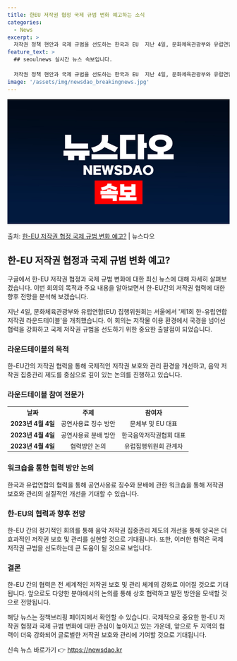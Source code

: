 ```yaml
---
title: 한EU 저작권 협정 국제 규범 변화 예고하는 소식
categories:
  - News
excerpt: >
  저작권 정책 현안과 국제 규범을 선도하는 한국과 EU  지난 4일, 문화체육관광부와 유럽연합(EU) 집행위원…
feature_text: >
  ## seoulnews 실시간 뉴스 속보입니다.

  저작권 정책 현안과 국제 규범을 선도하는 한국과 EU  지난 4일, 문화체육관광부와 유럽연합(EU) 집행위원…
image: '/assets/img/newsdao_breakingnews.jpg'
---
```


![뉴스다오 속보](/assets/img/newsdao_breakingnews.jpg)

<p>출처: <a href="https://newsdao.kr/4644" rel="dofollow">한-EU 저작권 협정 국제 규범 변화 예고?</a> | 뉴스다오</p>

<h2 data-ke-size="size26">한-EU 저작권 협정과 국제 규범 변화 예고?</h2>
구글에서 한-EU 저작권 협정과 국제 규범 변화에 대한 최신 뉴스에 대해 자세히 살펴보겠습니다. 이번 회의의 목적과 주요 내용을 알아보면서 한-EU간의 저작권 협력에 대한 향후 전망을 분석해 보겠습니다. 

<p data-ke-size="size16">지난 4일, 문화체육관광부와 유럽연합(EU) 집행위원회는 서울에서 '제1회 한-유럽연합 저작권 라운드테이블'을 개최했습니다. 이 회의는 저작물 이용 환경에서 국경을 넘어선 협력을 강화하고 국제 저작권 규범을 선도하기 위한 중요한 출발점이 되었습니다.</p>

<h3>라운드테이블의 목적</h3>
<p data-ke-size="size16">한-EU간의 저작권 협력을 통해 국제적인 저작권 보호와 관리 환경을 개선하고, 음악 저작권 집중관리 제도를 중심으로 깊이 있는 논의를 진행하고 있습니다.</p>

<h3>라운드테이블 참여 전문가</h3>
<table>
	<tr>
		<td style="text-align: center; height: 17px;"><b>날짜</b></td>
		<td style="text-align: center; height: 17px;"><b>주제</b></td>
		<td style="text-align: center; height: 17px;"><b>참여자</b></td>
	</tr>
	<tr>
		<td style="text-align: center; height: 17px;"><b>2023년 4월 4일</b></td>
		<td style="text-align: center; height: 17px;">공연사용료 징수 방안</td>
		<td style="text-align: center; height: 17px;">문체부 및 EU 대표</td>
	</tr>
	<tr>
		<td style="text-align: center; height: 17px;"><b>2023년 4월 4일</b></td>
		<td style="text-align: center; height: 17px;">공연사용료 분배 방안</td>
		<td style="text-align: center; height: 17px;">한국음악저작권협회 대표</td>
	</tr>
	<tr>
		<td style="text-align: center; height: 17px;"><b>2023년 4월 4일</b></td>
		<td style="text-align: center; height: 17px;">협력방안 논의</td>
		<td style="text-align: center; height: 17px;">유럽집행위원회 관계자</td>
	</tr>
</table>

<h3>워크숍을 통한 협력 방안 논의</h3>
<p data-ke-size="size16">한국과 유럽연합의 협력을 통해 공연사용료 징수와 분배에 관한 워크숍을 통해 저작권 보호와 관리의 실질적인 개선을 기대할 수 있습니다.</p>

<h3>한-EU의 협력과 향후 전망</h3>
<p data-ke-size="size16">한-EU 간의 정기적인 회의를 통해 음악 저작권 집중관리 제도의 개선을 통해 양국은 더 효과적인 저작권 보호 및 관리를 실현할 것으로 기대됩니다. 또한, 이러한 협력은 국제 저작권 규범을 선도하는데 큰 도움이 될 것으로 보입니다.</p>

<h3>결론</h3>
<p data-ke-size="size16">한-EU 간의 협력은 전 세계적인 저작권 보호 및 관리 체계의 강화로 이어질 것으로 기대됩니다. 앞으로도 다양한 분야에서의 논의를 통해 상호 협력하고 발전 방안을 모색할 것으로 전망됩니다.</p>

해당 뉴스는 정책브리핑 페이지에서 확인할 수 있습니다. 국제적으로 중요한 한-EU 저작권 협정과 국제 규범 변화에 대한 관심이 높아지고 있는 가운데, 앞으로 두 지역의 협력이 더욱 강화되어 글로벌한 저작권 보호와 관리에 기여할 것으로 기대됩니다. 

신속 뉴스 바로가기 👉 <a href="https://newsdao.kr" rel="dofollow">https://newsdao.kr</a>


